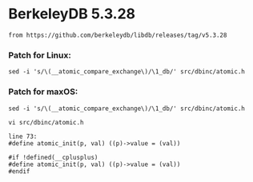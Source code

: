 # BerkeleyDB 5.3.28 
	from https://github.com/berkeleydb/libdb/releases/tag/v5.3.28

### Patch for Linux:
	sed -i 's/\(__atomic_compare_exchange\)/\1_db/' src/dbinc/atomic.h

### Patch for maxOS:
	sed -i 's/\(__atomic_compare_exchange\)/\1_db/' src/dbinc/atomic.h

    vi src/dbinc/atomic.h

    line 73:
    #define	atomic_init(p, val)	((p)->value = (val))

    #if !defined(__cplusplus)
    #define	atomic_init(p, val)	((p)->value = (val))
    #endif
